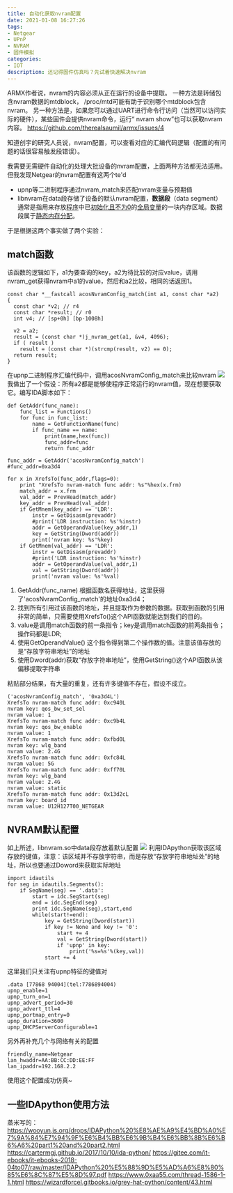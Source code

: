 ```yaml
---
title: 自动化获取nvram配置
date: 2021-01-08 16:27:26
tags:
- Netgear
- UPnP
- NVRAM
- 固件模拟
categories:
- IOT
description: 还记得固件仿真吗？先试着快速解决nvram
---
```


ARMX作者说，nvram的内容必须从正在运行的设备中提取。
一种方法是转储包含nvram数据的mtdblock， /proc/mtd可能有助于识别哪个mtdblock包含nvram。
另一种方法是，如果您可以通过UART进行命令行访问（当然可以访问实际的硬件），某些固件会提供nvram命令，运行“ nvram show”也可以获取nvram内容。
https://github.com/therealsaumil/armx/issues/4

知道创宇的研究人员说，nvram配置，可以查看对应的汇编代码逻辑（配置的有问题的话很容易触发段错误）。

我需要无需硬件自动化的处理大批设备的nvram配置，上面两种方法都无法适用。但我发现Netgear的nvram配置有这两个te'd

* upnp等二进制程序通过nvram_match来匹配nvram变量与预期值
* libnvram在data段存储了设备的默认nvram配置，**数据段**（data segment）通常是指用来存放[程序](https://zh.wikipedia.org/wiki/%E7%A8%8B%E5%BA%8F)中已[初始化且不为0](https://zh.wikipedia.org/w/index.php?title=%E5%88%9D%E5%A7%8B%E5%8C%96%E4%B8%94%E4%B8%8D%E4%B8%BA0&action=edit&redlink=1)的[全局变量](https://zh.wikipedia.org/wiki/%E5%85%A8%E5%B1%80%E5%8F%98%E9%87%8F)的一块内存区域。数据段属于[静态内存分配](https://zh.wikipedia.org/wiki/%E9%9D%99%E6%80%81%E5%86%85%E5%AD%98%E5%88%86%E9%85%8D)。

于是根据这两个事实做了两个实验：

## match函数

该函数的逻辑如下，a1为要查询的key，a2为待比较的对应value，调用nvram_get获得nvram中a1的value，然后和a2比较，相同的话返回1。

```
const char *__fastcall acosNvramConfig_match(int a1, const char *a2)
{
  const char *v2; // r4
  const char *result; // r0
  int v4; // [sp+0h] [bp-1008h]

  v2 = a2;
  result = (const char *)j_nvram_get(a1, &v4, 4096);
  if ( result )
    result = (const char *)(strcmp(result, v2) == 0);
  return result;
}
```

在upnp二进制程序汇编代码中，调用acosNvramConfig_match来比较nvram
![](https://res.cloudinary.com/dozyfkbg3/image/upload/v1610094619/nvram/image_24.png)
我做出了一个假设：所有a2都是能够使程序正常运行的nvram值，现在想要获取它。编写IDA脚本如下：

```
def GetAddr(func_name):
    func_list = Functions()
    for func in func_list:
        name = GetFunctionName(func)
        if func_name == name:
            print(name,hex(func))
            func_addr=func
            return func_addr

func_addr = GetAddr('acosNvramConfig_match')
#func_addr=0xa3d4

for x in XrefsTo(func_addr,flags=0):
    print "XrefsTo nvram-match func addr: %s"%hex(x.frm)
    match_addr = x.frm
    val_addr = PrevHead(match_addr)
    key_addr = PrevHead(val_addr)
    if GetMnem(key_addr) == 'LDR':
        instr = GetDisasm(prevaddr)
        #print('LDR instruction: %s'%instr)
        addr = GetOperandValue(key_addr,1)
        key = GetString(Dword(addr))
        print('nvram key: %s'%key)
    if GetMnem(val_addr) == 'LDR':
        instr = GetDisasm(prevaddr)
        #print('LDR instruction: %s'%instr)
        addr = GetOperandValue(val_addr,1)
        val = GetString(Dword(addr))
        print('nvram value: %s'%val)
```

1. GetAddr(func_name) 根据函数名获得地址，这里获得了'acosNvramConfig_match'的地址0xa3d4；
2. 找到所有引用过该函数的地址，并且提取作为参数的数据。获取到函数的引用非常的简单，只需要使用XrefsTo()这个API函数就能达到我们的目的。
3. value是调用match函数的前一条指令；key是调用match函数的前两条指令；操作码都是LDR;
4. 使用GetOperandValue() 这个指令得到第二个操作数的值。注意该值存放的是“存放字符串地址”的地址
5. 使用Dword(addr)获取“存放字符串地址”，使用GetString()这个API函数从该偏移提取字符串

粘贴部分结果，有大量的重复，还有许多键值不存在，假设不成立。

```
('acosNvramConfig_match', '0xa3d4L')
XrefsTo nvram-match func addr: 0xc940L
nvram key: qos_bw_set_sel
nvram value: 1
XrefsTo nvram-match func addr: 0xc9b4L
nvram key: qos_bw_enable
nvram value: 1
XrefsTo nvram-match func addr: 0xfbd0L
nvram key: wlg_band
nvram value: 2.4G
XrefsTo nvram-match func addr: 0xfc84L
nvram value: 5G
XrefsTo nvram-match func addr: 0xff70L
nvram key: wlg_band
nvram value: 2.4G
nvram value: static
XrefsTo nvram-match func addr: 0x13d2cL
nvram key: board_id
nvram value: U12H127T00_NETGEAR
```

## NVRAM默认配置

如上所述，libnvram.so中data段存放着默认配置
![](https://res.cloudinary.com/dozyfkbg3/image/upload/v1610094620/nvram/image_23.png)
利用IDApython获取该区域存放的键值，注意：该区域并不存放字符串，而是存放“存放字符串地址处”的地址，所以也要通过Doword来获取实际地址

```
import idautils
for seg in idautils.Segments():
    if SegName(seg) == '.data':
        start = idc.SegStart(seg)
        end = idc.SegEnd(seg)
        print idc.SegName(seg),start,end
        while(start!=end):
            key = GetString(Dword(start))
            if key != None and key != '0':
                start += 4
                val = GetString(Dword(start))
                if 'upnp' in key:
                    print('%s=%s'%(key,val))
            start += 4
```

这里我们只关注有upnp特征的键值对

```
.data [77868 94004](tel:7786894004)
upnp_enable=1
upnp_turn_on=1
upnp_advert_period=30
upnp_advert_ttl=4
upnp_portmap_entry=0
upnp_duration=3600
upnp_DHCPServerConfigurable=1
```

另外再补充几个与网络有关的配置

```
friendly_name=Netgear
lan_hwaddr=AA:BB:CC:DD:EE:FF
lan_ipaddr=192.168.2.2
```

使用这个配置成功仿真~


## 一些IDApython使用方法

蒸米写的：https://wooyun.js.org/drops/IDAPython%20%E8%AE%A9%E4%BD%A0%E7%9A%84%E7%94%9F%E6%B4%BB%E6%9B%B4%E6%BB%8B%E6%B6%A6%20part1%20and%20part2.html
https://cartermgj.github.io/2017/10/10/ida-python/
https://gitee.com/it-ebooks/it-ebooks-2018-04to07/raw/master/IDAPython%20%E5%88%9D%E5%AD%A6%E8%80%85%E6%8C%87%E5%8D%97.pdf
https://www.0xaa55.com/thread-1586-1-1.html
https://wizardforcel.gitbooks.io/grey-hat-python/content/43.html
